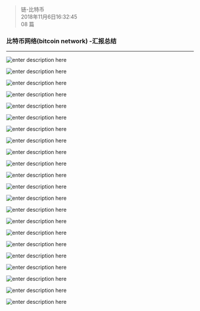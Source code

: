 > 链-比特币  
> 2018年11月6日16:32:45    
> 08 篇  

### 比特币网络(bitcoin network) -汇报总结


----------


![enter description here](https://www.github.com/jixiyu/images3/raw/master/小书匠/1541493281339.png)

![enter description here](https://www.github.com/jixiyu/images3/raw/master/小书匠/1541493337618.png)

![enter description here](https://www.github.com/jixiyu/images3/raw/master/小书匠/1541493351176.png)

![enter description here](https://www.github.com/jixiyu/images3/raw/master/小书匠/1541493387911.png)

![enter description here](https://www.github.com/jixiyu/images3/raw/master/小书匠/1541493402758.png)

![enter description here](https://www.github.com/jixiyu/images3/raw/master/小书匠/1541493416818.png)

![enter description here](https://www.github.com/jixiyu/images3/raw/master/小书匠/1541493428978.png)

![enter description here](https://www.github.com/jixiyu/images3/raw/master/小书匠/1541493444431.png)

![enter description here](https://www.github.com/jixiyu/images3/raw/master/小书匠/1541493461677.png)

![enter description here](https://www.github.com/jixiyu/images3/raw/master/小书匠/1541493491848.png)

![enter description here](https://www.github.com/jixiyu/images3/raw/master/小书匠/1541493503325.png)

![enter description here](https://www.github.com/jixiyu/images3/raw/master/小书匠/1541493566408.png)  

![enter description here](https://www.github.com/jixiyu/images3/raw/master/小书匠/1541493580214.png)

![enter description here](https://www.github.com/jixiyu/images3/raw/master/小书匠/1541493609582.png)

![enter description here](https://www.github.com/jixiyu/images3/raw/master/小书匠/1541493621843.png)

![enter description here](https://www.github.com/jixiyu/images3/raw/master/小书匠/1541493631831.png)

![enter description here](https://www.github.com/jixiyu/images3/raw/master/小书匠/1541493644775.png)

![enter description here](https://www.github.com/jixiyu/images3/raw/master/小书匠/1541493663606.png)

![enter description here](https://www.github.com/jixiyu/images3/raw/master/小书匠/1541493676355.png)

![enter description here](https://www.github.com/jixiyu/images3/raw/master/小书匠/1541493690507.png)

![enter description here](https://www.github.com/jixiyu/images3/raw/master/小书匠/1541493709715.png)

![enter description here](https://www.github.com/jixiyu/images3/raw/master/小书匠/1541493722907.png)

